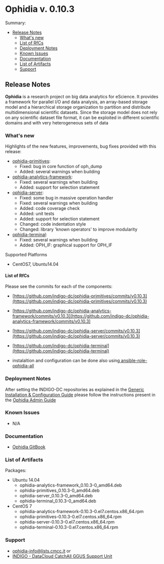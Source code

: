 # Ophidia v. 0.10.3


Summary:
* [Release Notes](#id1)
  * [What's new](#id2)
  * [List of RfCs](#id3)
  * [Deployment Notes](#id4)
  * [Known Issues](#id5)
  * [Documentation](#id6)
  * [List of Artifacts](#id7)
  * [Support](#id8)


<a id="id1"></a>
## Release Notes
**Ophidia** is a research project on big data analytics for eScience. It provides a framework for parallel I/O and data analysis, an array-based storage model and a hierarchical storage organization to partition and distribute multidimensional scientific datasets. Since the storage model does not rely on any scientific dataset file format, it can be exploited in different scientific domains and with very heterogeneous sets of data

<a id="id2"></a>
### What's new

Highlights of the new features, improvements, bug fixes provided with this release:
* [ophidia-primitives](https://github.com/indigo-dc/ophidia-primitives/blob/master/HISTORY.md):
  * Fixed: bug in core function of oph_dump
  * Added: several warnings when building
* [ophidia-analytics-framework](https://github.com/indigo-dc/ophidia-analytics-framework/blob/master/HISTORY.md):
  * Fixed: several warnings when building
  * Added: support for selection statement
* [ophidia-server](https://github.com/indigo-dc/ophidia-server/blob/master/HISTORY.md):
  * Fixed: some bug in massive operation handler
  * Fixed: several warnings when building
  * Added: code coverage check
  * Added: unit tests
  * Added: support for selection statement
  * Changed: code indentation style
  * Changed: library 'known operators' to improve modularity
* [ophidia-terminal](https://github.com/indigo-dc/ophidia-terminal/blob/master/HISTORY.md):
  * Fixed: several warnings when building
  * Added: OPH_IF: graphical support for OPH_IF

Supported Platforms
* CentOS7, Ubuntu14.04

<a id="id3"></a>
#### List of RfCs 

Please see the commits for each of the components:
* [https://github.com/indigo-dc/ophidia-primitives/commits/v0.10.3](https://github.com/indigo-dc/ophidia-primitives/commits/v0.10.3)
* [https://github.com/indigo-dc/ophidia-analytics-framework/commits/v0.10.3](https://github.com/indigo-dc/ophidia-analytics-framework/commits/v0.10.3)
* [https://github.com/indigo-dc/ophidia-server/commits/v0.10.3](https://github.com/indigo-dc/ophidia-server/commits/v0.10.3)
* [https://github.com/indigo-dc/ophidia-terminal](https://github.com/indigo-dc/ophidia-terminal)


* instalaltion and configuration can be done also using[ ansible-role-ophidia-all](https://github.com/indigo-dc/ansible-role-ophidia-all)
<a id="id4"></a>
### Deployment Notes

After setting the INDIGO-DC repositories as explained in the [Generic Installation & Configuration Guide](generic_installation_and_configuration_guide_1.md) please follow the instructions present in the [Ophidia Admin Guide]( http://ophidia.cmcc.it/documentation/admin/index.html)

<a id="id5"></a>
### Known Issues

* N/A

<a id="id6"></a>
### Documentation

* [Ophidia GitBook](https://www.gitbook.com/book/indigo-dc/ophidia/details)

<a id="id7"></a>
### List of Artifacts

Packages:
* Ubuntu 14.04
  * ophidia-analytics-framework_0.10.3-0_amd64.deb
  * ophidia-primitives_0.10.3-0_amd64.deb
  * ophidia-server_0.10.3-0_amd64.deb
  * ophidia-terminal_0.10.3-0_amd64.deb
* CentOS 7 
  * ophidia-analytics-framework-0.10.3-0.el7.centos.x86_64.rpm
  * ophidia-primitives-0.10.3-0.el7.centos.x86_64.rpm
  * ophidia-server-0.10.3-0.el7.centos.x86_64.rpm
  * ophidia-terminal-0.10.3-0.el7.centos.x86_64.rpm

<a id="id8"></a>
### Support
* [ophidia-info@lists.cmcc.it](ophidia-info@lists.cmcc.it)
or
* [INDIGO - DataCloud CatchAll GGUS Support Unit](
https://wiki.egi.eu/wiki/GGUS:INDIGO_DataCloud_Catch-all_FAQ)